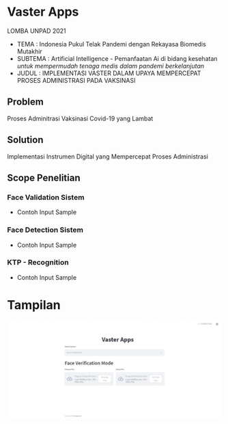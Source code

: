 # Vaster Apps

LOMBA UNPAD 2021 
*   TEMA  : Indonesia Pukul Telak Pandemi dengan Rekayasa Biomedis Mutakhir
*   SUBTEMA : Artificial Intelligence - Pemanfaatan Ai di bidang kesehatan *untuk mempermudah tenaga medis dalam pandemi berkelanjutan*
*   JUDUL :  IMPLEMENTASI VASTER DALAM UPAYA MEMPERCEPAT PROSES ADMINISTRASI PADA VAKSINASI

## Problem
Proses Adminitrasi Vaksinasi Covid-19 yang Lambat 

## Solution
Implementasi Instrumen Digital yang Mempercepat Proses Administrasi

## Scope Penelitian
### Face Validation Sistem
* Contoh Input Sample
### Face Detection Sistem
* Contoh Input Sample
### KTP - Recognition
* Contoh Input Sample

# Tampilan
![](https://github.com/NnA301023/Vaster-Apps/blob/main/static/DISPLAY.jpeg)

